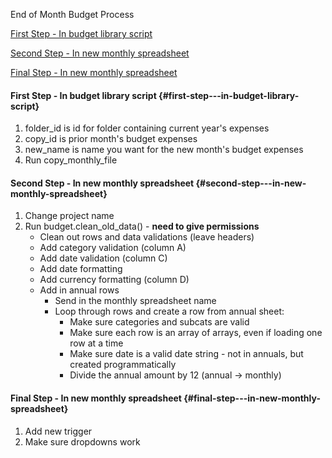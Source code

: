 End of Month Budget Process

[First Step \- In budget library script](#first-step---in-budget-library-script)

[Second Step \- In new monthly spreadsheet](#second-step---in-new-monthly-spreadsheet)

[Final Step \- In new monthly spreadsheet](#final-step---in-new-monthly-spreadsheet)

#### First Step \- In budget library script {#first-step---in-budget-library-script}

1. folder\_id is id for folder containing current year's expenses  
2. copy\_id is prior month's budget expenses  
3. new\_name is name you want for the new month's budget expenses  
4. Run copy\_monthly\_file

#### Second Step \- In new monthly spreadsheet {#second-step---in-new-monthly-spreadsheet}

1. Change project name  
2. Run budget.clean\_old\_data() \- **need to give permissions**  
   * Clean out rows and data validations (leave headers)  
   * Add category validation (column A)  
   * Add date validation  (column C)  
   * Add date formatting  
   * Add currency formatting (column D)  
   * Add in annual rows  
     * Send in the monthly spreadsheet name  
     * Loop through rows and create a row from annual sheet:   
       * Make sure categories and subcats are valid  
       * Make sure each row is an array of arrays, even if loading one row at a time  
       * Make sure date is a valid date string \- not in annuals, but created programmatically  
       * Divide the annual amount by 12 (annual → monthly)

#### Final Step \- In new monthly spreadsheet  {#final-step---in-new-monthly-spreadsheet}

1. Add new trigger  
2. Make sure dropdowns work  
   